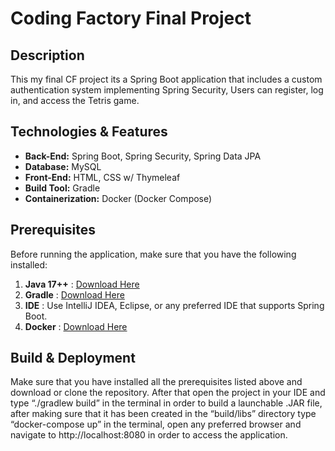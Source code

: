 # Coding Factory Final Project

## Description

This my final CF project its a Spring Boot application that includes a custom authentication system implementing Spring Security, Users can register, log in, and access the Tetris game. 

## Technologies & Features

- **Back-End:** Spring Boot, Spring Security, Spring Data JPA  
- **Database:** MySQL  
- **Front-End:** HTML, CSS w/ Thymeleaf  
- **Build Tool:** Gradle  
- **Containerization:** Docker (Docker Compose)

## Prerequisites

Before running the application, make sure that you have the following installed:

1. **Java 17++** : [Download Here](https://docs.aws.amazon.com/corretto/latest/corretto-17-ug/downloads-list.html)  
2. **Gradle** : [Download Here](https://gradle.org/releases/)  
3. **IDE** : Use IntelliJ IDEA, Eclipse, or any preferred IDE that supports Spring Boot.  
4. **Docker** : [Download Here](https://www.docker.com/get-started)  

## Build & Deployment

Make sure that you have installed all the prerequisites listed above and download or clone the repository.
After that open the project in your IDE and type “./gradlew build” in the terminal in order to build a launchable .JAR file, after making sure that it has been created in the “build/libs” directory type “docker-compose up” in the terminal, open any preferred browser and navigate to http://localhost:8080 in order to access the application. 

